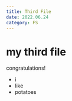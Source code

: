 ```yaml
---
title: Third File
date: 2022.06.24
category: FS
---
```


# my third file

congratulations!

- i
- like
- potatoes
